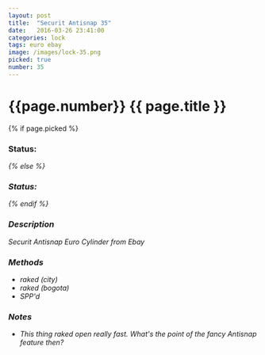 ```yaml
---
layout: post
title:  "Securit Antisnap 35"
date:   2016-03-26 23:41:00
categories: lock
tags: euro ebay
image: /images/lock-35.png
picked: true
number: 35
---
```


# {{page.number}} {{ page.title }}

{% if page.picked %}
### Status: <i class="fa fa-unlock"/>
{% else %}
### Status: <i class="fa fa-lock"/>
{% endif %}

### Description

Securit Antisnap Euro Cylinder from Ebay

### Methods

- raked (city)
- raked (bogota)
- SPP'd

### Notes

- This thing raked open really fast. What's the point of the fancy Antisnap feature then?
